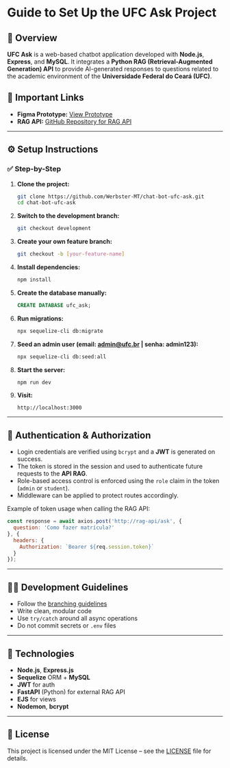 # Guide to Set Up the UFC Ask Project

## 📑 Overview

**UFC Ask** is a web-based chatbot application developed with **Node.js**, **Express**, and **MySQL**. It integrates a **Python RAG (Retrieval-Augmented Generation) API** to provide AI-generated responses to questions related to the academic environment of the **Universidade Federal do Ceará (UFC)**.

## 🔗 Important Links

- **Figma Prototype:** [View Prototype](https://www.figma.com/design/JR1sGGT0yuR0od9Qoc4ijf/UFC-ASK?node-id=29-19&t=Z1lHqHjalADbkhk8-1)
- **RAG API:** [GitHub Repository for RAG API](https://github.com/PipInstallGustavo/UFC-ASK)

---

## ⚙️ Setup Instructions

### ✅ Step-by-Step

1. **Clone the project:**
   ```bash
   git clone https://github.com/Werbster-MT/chat-bot-ufc-ask.git
   cd chat-bot-ufc-ask
   ```

2. **Switch to the development branch:**
   ```bash
   git checkout development
   ```

3. **Create your own feature branch:**
   ```bash
   git checkout -b [your-feature-name]
   ```

4. **Install dependencies:**
   ```bash
   npm install
   ```

5. **Create the database manually:**

   ```sql
   CREATE DATABASE ufc_ask;
   ```

6. **Run migrations:**
   ```bash
   npx sequelize-cli db:migrate
   ```

7. **Seed an admin user (email: admin@ufc.br | senha: admin123):**
   ```bash
   npx sequelize-cli db:seed:all
   ```

8. **Start the server:**
   ```bash
   npm run dev
   ```

9. **Visit:**
   ```
   http://localhost:3000
   ```

---

## 🔐 Authentication & Authorization

- Login credentials are verified using `bcrypt` and a **JWT** is generated on success.
- The token is stored in the session and used to authenticate future requests to the **API RAG**.
- Role-based access control is enforced using the `role` claim in the token (`admin` or `student`).
- Middleware can be applied to protect routes accordingly.

Example of token usage when calling the RAG API:

```js
const response = await axios.post('http://rag-api/ask', {
  question: 'Como fazer matrícula?'
}, {
  headers: {
    Authorization: `Bearer ${req.session.token}`
  }
});
```

---

## 🧑‍💻 Development Guidelines

- Follow the [branching guidelines](branching_guideline.md)
- Write clean, modular code
- Use `try/catch` around all async operations
- Do not commit secrets or `.env` files

---

## 📁 Technologies

- **Node.js**, **Express.js**
- **Sequelize** ORM + **MySQL**
- **JWT** for auth
- **FastAPI** (Python) for external RAG API
- **EJS** for views
- **Nodemon**, **bcrypt**

---

## 📝 License

This project is licensed under the MIT License – see the [LICENSE](LICENSE) file for details.
